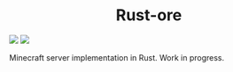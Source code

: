 <h1 align="center">Rust-ore</h1>
<img src="https://github.com/cmd420/rust-ore/actions/workflows/rust.yml/badge.svg">
<img src="https://github.com/cmd420/rust-ore/actions/workflows/rust-docs.yml/badge.svg">

Minecraft server implementation in Rust. Work in progress.
